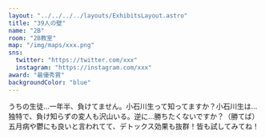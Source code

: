 ```yaml
---
layout: "../../../../layouts/ExhibitsLayout.astro"
title: "39人の壁"
name: "2B"
room: "2B教室"
map: "/img/maps/xxx.png"
sns:
  twitter: "https://twitter.com/xxx"
  instagram: "https://instagram.com/xxx"
award: "最優秀賞"
backgroundColor: "blue"
---
```

うちの生徒…一年半、負けてません。小石川生って知ってますか？小石川生は…独特で、負け知らずの変人も沢山いる。逆に…勝ちたくないですか？（勝てば）五月病や鬱にも良いと言われてて、デトックス効果も抜群！皆も試してみてね！
